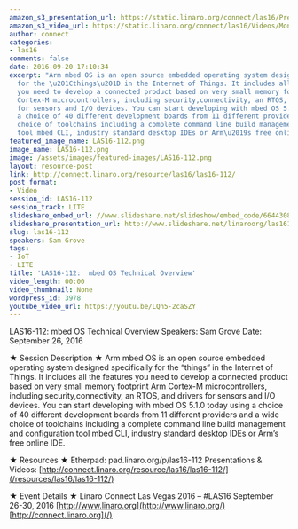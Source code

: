 ```yaml
---
amazon_s3_presentation_url: https://static.linaro.org/connect/las16/Presentations/Monday/LAS16-112%20mbed%20OS%20Technical%20Overview.pdf
amazon_s3_video_url: https://static.linaro.org/connect/las16/Videos/Monday/LAS16-112%20mbed%20OS%20Technical%20Overview.mp4
author: connect
categories:
- las16
comments: false
date: 2016-09-20 17:10:34
excerpt: "Arm mbed OS is an open source embedded operating system designed\nspecifically
  for the \u201Cthings\u201D in the Internet of Things. It includes all the features
  you need to develop a connected product based on very small memory footprint Arm
  Cortex-M microcontrollers, including security,connectivity, an RTOS, and drivers
  for sensors and I/O devices. You can start developing with mbed OS 5.1.0 today using
  a choice of 40 different development boards from 11 different providers and a wide
  choice of toolchains including a complete command line build management and configuration
  tool mbed CLI, industry standard desktop IDEs or Arm\u2019s free online IDE."
featured_image_name: LAS16-112.png
image_name: LAS16-112.png
image: /assets/images/featured-images/LAS16-112.png
layout: resource-post
link: http://connect.linaro.org/resource/las16/las16-112/
post_format:
- Video
session_id: LAS16-112
session_track: LITE
slideshare_embed_url: //www.slideshare.net/slideshow/embed_code/66443081
slideshare_presentation_url: http://www.slideshare.net/linaroorg/las16112-mbed-os-technical-overview
slug: las16-112
speakers: Sam Grove
tags:
- IoT
- LITE
title: 'LAS16-112:  mbed OS Technical Overview'
video_length: 00:00
video_thumbnail: None
wordpress_id: 3978
youtube_video_url: https://youtu.be/LQn5-2caSZY
---
```


LAS16-112: mbed OS Technical Overview
Speakers: Sam Grove
Date: September 26, 2016

★ Session Description ★
Arm mbed OS is an open source embedded operating system designed
specifically for the “things” in the Internet of Things. It includes all the features you need to develop a connected product based on very small memory footprint Arm Cortex-M microcontrollers, including security,connectivity, an RTOS, and drivers for sensors and I/O devices. You can start developing with mbed OS 5.1.0 today using a choice of 40 different development boards from 11 different providers and a wide choice of toolchains including a complete command line build management and configuration tool mbed CLI, industry standard desktop IDEs or Arm’s free online IDE.

★ Resources ★
Etherpad: pad.linaro.org/p/las16-112
Presentations & Videos: [http://connect.linaro.org/resource/las16/las16-112/](/resources/las16/las16-112/)

★ Event Details ★
Linaro Connect Las Vegas 2016 – #LAS16
September 26-30, 2016
[http://www.linaro.org](http://www.linaro.org/)
[http://connect.linaro.org](/)
